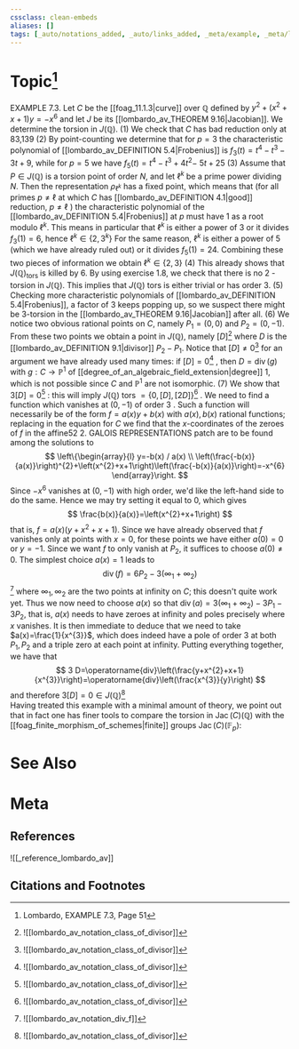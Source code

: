 ```yaml
---
cssclass: clean-embeds
aliases: []
tags: [_auto/notations_added, _auto/links_added, _meta/example, _meta/literature_note, _reference/lombardo_av, _meta/TODO/change_title]
---
```

# Topic[^1]
EXAMPLE 7.3. Let $C$ be the [[foag_11.1.3|curve]] over $\mathbb{Q}$ defined by $y^{2}+\left(x^{2}+x+1\right) y=-x^{6}$ and let $J$ be its [[lombardo_av_THEOREM 9.16|Jacobian]]. We determine the torsion in $J(\mathbb{Q})$.
(1) We check that $C$ has bad reduction only at 83,139
(2) By point-counting we determine that for $p=3$ the characteristic polynomial of [[lombardo_av_DEFINITION 5.4|Frobenius]] is $f_{3}(t)=t^{4}-t^{3}-3 t+9$, while for $p=5$ we have $f_{5}(t)=t^{4}-t^{3}+4 t^{2}-$ $5 t+25$
(3) Assume that $P \in J(\mathbb{Q})$ is a torsion point of order $N$, and let $\ell^{k}$ be a prime power dividing $N .$ Then the representation $\rho_{\ell^{k}}$ has a fixed point, which means that (for all primes $p \neq \ell$ at which $C$ has [[lombardo_av_DEFINITION 4.1|good]] reduction, $p \neq \ell$ ) the characteristic polynomial of the [[lombardo_av_DEFINITION 5.4|Frobenius]] at $p$ must have 1 as a root modulo $\ell^{k}$. This means in particular that $\ell^{k}$ is either a power of 3 or it divides $f_{3}(1)=6$, hence $\ell^{k} \in\left\{2,3^{k}\right\}$ For the same reason, $\ell^{k}$ is either a power of 5 (which we have already ruled out) or it divides $f_{5}(1)=24$. Combining these two pieces of information we obtain $\ell^{k} \in\{2,3\}$
(4) This already shows that $J(\mathbb{Q})_{\text {tors }}$ is killed by $6 .$ By using exercise 1.8, we check that there is no 2 -torsion in $J(\mathbb{Q})$. This implies that $J(\mathbb{Q})$ tors is either trivial or has order $3 .$
(5) Checking more characteristic polynomials of [[lombardo_av_DEFINITION 5.4|Frobenius]], a factor of 3 keeps popping up, so we suspect there might be 3-torsion in the [[lombardo_av_THEOREM 9.16|Jacobian]] after all.
(6) We notice two obvious rational points on $C$, namely $P_{1}=(0,0)$ and $P_{2}=(0,-1)$. From these two points we obtain a point in $J(\mathbb{Q})$, namely $[D]$[^2]               where $D$ is the [[lombardo_av_DEFINITION 9.1|divisor]] $P_{2}-P_{1}$. Notice that $[D] \neq 0$[^2]               for an argument we have already used many times: if $[D]=0$[^2]              , then $D=\operatorname{div}(g)$ with $g: C \rightarrow \mathbb{P}^{1}$ of [[degree_of_an_algebraic_field_extension|degree]] 1, which is not possible since $C$ and $\mathbb{P}^{1}$ are not isomorphic.
(7) We show that $3[D]=0$[^2]               : this will imply $J(\mathbb{Q})$ tors $=\{0,[D],[2 D]\}$[^2]              . We need to find a function which vanishes at $(0,-1)$ of order 3 . Such a function will necessarily be of the form $f=a(x) y+b(x)$ with $a(x), b(x)$ rational functions; replacing in the equation for $C$ we find that the $x$-coordinates of the zeroes of $f$ in the affine52
2. GALOIS REPRESENTATIONS
patch are to be found among the solutions to
$$
\left\{\begin{array}{l}
y=-b(x) / a(x) \\
\left(\frac{-b(x)}{a(x)}\right)^{2}+\left(x^{2}+x+1\right)\left(\frac{-b(x)}{a(x)}\right)=-x^{6}
\end{array}\right.
$$
Since $-x^{6}$ vanishes at $(0,-1)$ with high order, we'd like the left-hand side to do the same. Hence we may try setting it equal to 0, which gives
$$
\frac{b(x)}{a(x)}=\left(x^{2}+x+1\right)
$$
that is, $f=a(x)\left(y+x^{2}+x+1\right)$. Since we have already observed that $f$ vanishes only at points with $x=0$, for these points we have either $a(0)=0$ or $y=-1 .$ Since we want $f$ to only vanish at $P_{2}$, it suffices to choose $a(0) \neq 0$. The simplest choice $a(x)=1$ leads to
$$
\operatorname{div}(f)=6 P_{2}-3\left(\infty_{1}+\infty_{2}\right)
$$
[^3]
where $\infty_{1}, \infty_{2}$ are the two points at infinity on $C ;$ this doesn't quite work yet. Thus we now need to choose $a(x)$ so that $\operatorname{div}(a)=3\left(\infty_{1}+\infty_{2}\right)-3 P_{1}-3 P_{2}$, that is, $a(x)$ needs to have zeroes at infinity and poles precisely where $x$ vanishes. It is then immediate to deduce that we need to take $a(x)=\frac{1}{x^{3}}$, which does indeed have a pole of order 3 at both $P_{1}, P_{2}$ and a triple zero at each point at infinity. Putting everything together, we have that
$$
3 D=\operatorname{div}\left(\frac{y+x^{2}+x+1}{x^{3}}\right)=\operatorname{div}\left(\frac{x^{3}}{y}\right)
$$
and therefore $3[D]=0 \in J(\mathbb{Q})$[^2]              
Having treated this example with a minimal amount of theory, we point out that in fact one has finer tools to compare the torsion in $\operatorname{Jac}(C)(\mathbb{Q})$ with the [[foag_finite_morphism_of_schemes|finite]] groups $\operatorname{Jac}(C)\left(\mathbb{F}_{p}\right):$

# See Also

# Meta
## References
![[_reference_lombardo_av]]

## Citations and Footnotes
[^1]: Lombardo, EXAMPLE 7.3, Page 51
[^2]: ![[lombardo_av_notation_class_of_divisor]]
[^3]: ![[lombardo_av_notation_div_f]]